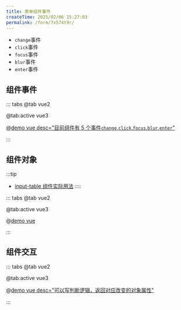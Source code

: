 ```yaml
---
title: 表单组件事件
createTime: 2025/02/06 15:27:03
permalink: /form/7x574t9r/
---
```


- `change`事件
- `click`事件
- `focus`事件
- `blur`事件
- `enter`事件

## 组件事件

::: tabs
@tab vue2

@tab:active vue3

@[demo vue desc="目前组件有 5 个事件`change`,`click`,`focus`,`blur`,`enter`"](../../examples/form/form-event/event.vue)

:::

## 组件对象

:::tip

- [input-table 组件实际用法](/form/form-input-table.html)
  ::::

::: tabs
@tab vue2

@tab:active vue3

@[demo vue](../../examples/form/form-event/ref.vue)

:::

## 组件交互

::: tabs
@tab vue2

@tab:active vue3

@[demo vue desc="可以写判断逻辑，返回对应改变的对象属性"](../../examples/form/form-event/control.vue)

:::
